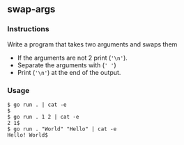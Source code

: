 ## swap-args

### Instructions
Write a program that takes two arguments and swaps them 
- If the arguments are not 2 print (`'\n'`).
- Separate the arguments with (`' '`)
- Print (`'\n'`) at the end of the output.

### Usage

```console
$ go run . | cat -e
$
$ go run . 1 2 | cat -e
2 1$
$ go run . "World" "Hello" | cat -e
Hello! World$
```
